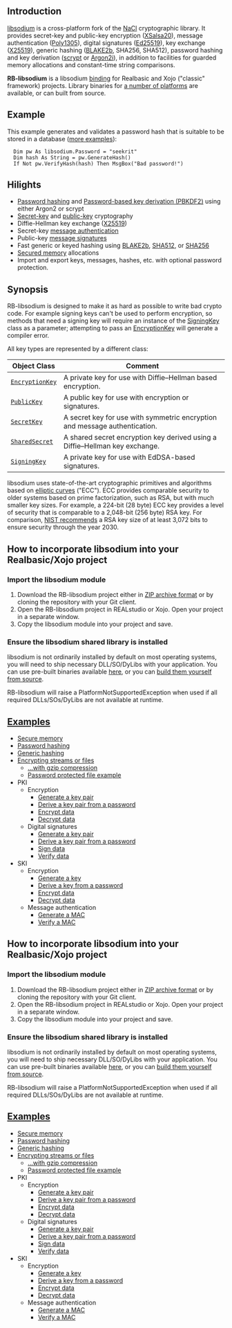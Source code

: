 ## Introduction
[libsodium](https://github.com/jedisct1/libsodium) is a cross-platform fork of the [NaCl](http://nacl.cr.yp.to/) cryptographic library. It provides secret-key and public-key encryption ([XSalsa20](https://en.wikipedia.org/wiki/Salsa20)), message authentication ([Poly1305](https://en.wikipedia.org/wiki/Poly1305)), digital signatures ([Ed25519](https://en.wikipedia.org/wiki/EdDSA)), key exchange ([X25519](https://en.wikipedia.org/wiki/Curve25519)), generic hashing ([BLAKE2b](https://en.wikipedia.org/wiki/BLAKE_(hash_function)), SHA256, SHA512), password hashing and key derivation ([scrypt](https://en.wikipedia.org/wiki/Scrypt) or [Argon2i](https://en.wikipedia.org/wiki/Argon2)), in addition to facilities for guarded memory allocations and constant-time string comparisons. 

**RB-libsodium** is a libsodium [binding](http://en.wikipedia.org/wiki/Language_binding) for Realbasic and Xojo ("classic" framework) projects. Library binaries for [a number of platforms](https://download.libsodium.org/libsodium/releases/) are available, or can built from source. 

## Example
This example generates and validates a password hash that is suitable to be stored in a database ([more examples](https://github.com/charonn0/RB-libsodium/wiki/Examples)):
```vbnet
  Dim pw As libsodium.Password = "seekrit"
  Dim hash As String = pw.GenerateHash()
  If Not pw.VerifyHash(hash) Then MsgBox("Bad password!")
```

## Hilights
* [Password hashing](https://github.com/charonn0/RB-libsodium/wiki/libsodium.Password.GenerateHash) and [Password-based key derivation (PBKDF2)](https://github.com/charonn0/RB-libsodium/wiki/libsodium.Password.DeriveKey) using either Argon2 or scrypt
* [Secret-key](https://github.com/charonn0/RB-libsodium/wiki/libsodium.SKI) and [public-key](https://github.com/charonn0/RB-libsodium/wiki/libsodium.PKI) cryptography
* Diffie-Hellman key exchange ([X25519](https://github.com/charonn0/RB-libsodium/wiki/libsodium.PKI.SharedSecret))
* Secret-key [message authentication](https://github.com/charonn0/RB-libsodium/wiki/libsodium.SKI.GenerateMAC)
* Public-key [message signatures](https://github.com/charonn0/RB-libsodium/wiki/libsodium.PKI.SignData)
* Fast generic or keyed hashing using [BLAKE2b](https://github.com/charonn0/RB-libsodium/wiki/libsodium.GenericHash), [SHA512](https://github.com/charonn0/RB-libsodium/wiki/libsodium.SHA512), or [SHA256](https://github.com/charonn0/RB-libsodium/wiki/libsodium.SHA256)
* [Secured memory](https://github.com/charonn0/RB-libsodium/wiki/libsodium.SecureMemoryblock) allocations
* Import and export keys, messages, hashes, etc. with optional password protection.

## Synopsis
RB-libsodium is designed to make it as hard as possible to write bad crypto code. For example signing keys can't be used to perform encryption, so methods that need a signing key will require an instance of the [SigningKey](https://github.com/charonn0/RB-libsodium/wiki/libsodium.PKI.SigningKey) class as a parameter; attempting to pass an [EncryptionKey](https://github.com/charonn0/RB-libsodium/wiki/libsodium.PKI.EncryptionKey) will generate a compiler error. 

All key types are represented by a different class:

|Object Class|Comment|
|-----------|-------|
|[`EncryptionKey`](https://github.com/charonn0/RB-libsodium/wiki/libsodium.PKI.EncryptionKey)|A private key for use with Diffie–Hellman based encryption.| 
|[`PublicKey`](https://github.com/charonn0/RB-libsodium/wiki/libsodium.PKI.PublicKey)|A public key for use with encryption or signatures.| 
|[`SecretKey`](https://github.com/charonn0/RB-libsodium/wiki/libsodium.SKI.SecretKey)|A secret key for use with symmetric encryption and message authentication.| 
|[`SharedSecret`](https://github.com/charonn0/RB-libsodium/wiki/libsodium.PKI.SharedSecret)|A shared secret encryption key derived using a Diffie–Hellman key exchange.|
|[`SigningKey`](https://github.com/charonn0/RB-libsodium/wiki/libsodium.PKI.SigningKey)|A private key for use with EdDSA-based signatures.| 

libsodium uses state-of-the-art cryptographic primitives and algorithms based on [elliptic curves](https://en.wikipedia.org/wiki/Elliptic_curve_cryptography) ("ECC"). ECC provides comparable security to older systems based on prime factorization, such as RSA, but with much smaller key sizes. For example, a 224-bit (28 byte) ECC key provides a level of security that is comparable to a 2,048-bit (256 byte) RSA key. For comparison, [NIST recommends](https://www.keylength.com/en/4/) a RSA key size of at least 3,072 bits to ensure security through the year 2030.

## How to incorporate libsodium into your Realbasic/Xojo project
### Import the libsodium module
1. Download the RB-libsodium project either in [ZIP archive format](https://github.com/charonn0/RB-libsodium/archive/master.zip) or by cloning the repository with your Git client.
2. Open the RB-libsodium project in REALstudio or Xojo. Open your project in a separate window.
3. Copy the libsodium module into your project and save.

### Ensure the libsodium shared library is installed
libsodium is not ordinarily installed by default on most operating systems, you will need to ship necessary DLL/SO/DyLibs with your application. You can use pre-built binaries available [here](https://download.libsodium.org/libsodium/releases/), or you can [build them yourself from source](https://github.com/jedisct1/libsodium). 

RB-libsodium will raise a PlatformNotSupportedException when used if all required DLLs/SOs/DyLibs are not available at runtime. 

## [Examples](https://github.com/charonn0/RB-libsodium/wiki/Examples)
* [Secure memory](https://github.com/charonn0/RB-libsodium/wiki/Secure-Memory-Example)
* [Password hashing](https://github.com/charonn0/RB-libsodium/wiki/Password-Example#generate-a-hash)
* [Generic hashing](https://github.com/charonn0/RB-libsodium/wiki/Generic-Hash-Example)
* [Encrypting streams or files](https://github.com/charonn0/RB-libsodium/wiki/libsodium.SKI.SecretStream#example)
  * [...with gzip compression](https://github.com/charonn0/RB-libsodium/wiki/Compressed-SecretStream-Example)
  * [Password protected file example](https://github.com/charonn0/RB-libsodium/wiki/Examples#putting-it-all-together)
* PKI
  * Encryption
    * [Generate a key pair](https://github.com/charonn0/RB-libsodium/wiki/PKI-Encryption-Examples#generate-a-new-random-encryption-key)
    * [Derive a key pair from a password](https://github.com/charonn0/RB-libsodium/wiki/PKI-Encryption-Examples#generate-a-new-encryption-key-from-a-password-pbkdf2)
    * [Encrypt data](https://github.com/charonn0/RB-libsodium/wiki/PKI-Encryption-Examples#encrypt-data)
    * [Decrypt data](https://github.com/charonn0/RB-libsodium/wiki/PKI-Encryption-Examples#decrypt-data)
  * Digital signatures
    * [Generate a key pair](https://github.com/charonn0/RB-libsodium/wiki/PKI-Digital-Signature-Examples#generate-a-new-random-key-pair)
    * [Derive a key pair from a password](https://github.com/charonn0/RB-libsodium/wiki/PKI-Digital-Signature-Examples#generate-a-new-encryption-key-from-a-password-pbkdf2)
    * [Sign data](https://github.com/charonn0/RB-libsodium/wiki/PKI-Digital-Signature-Examples#sign-data)
    * [Verify data](https://github.com/charonn0/RB-libsodium/wiki/PKI-Digital-Signature-Examples#verify-data)
* SKI
  * Encryption
    * [Generate a key](https://github.com/charonn0/RB-libsodium/wiki/SKI-Encryption-Examples#generate-a-new-random-key)
    * [Derive a key from a password](https://github.com/charonn0/RB-libsodium/wiki/SKI-Encryption-Examples#generate-a-new-key-from-a-password-pbkdf2)
    * [Encrypt data](https://github.com/charonn0/RB-libsodium/wiki/SKI-Encryption-Examples#encrypt-data)
    * [Decrypt data](https://github.com/charonn0/RB-libsodium/wiki/SKI-Encryption-Examples#decrypt-data)
  * Message authentication
	* [Generate a MAC](https://github.com/charonn0/RB-libsodium/wiki/SKI-Encryption-Examples#generate-and-validate-a-message-authentication-code)
    * [Verify a MAC](https://github.com/charonn0/RB-libsodium/wiki/SKI-Encryption-Examples#generate-and-validate-a-message-authentication-code)


## How to incorporate libsodium into your Realbasic/Xojo project
### Import the libsodium module
1. Download the RB-libsodium project either in [ZIP archive format](https://github.com/charonn0/RB-libsodium/archive/master.zip) or by cloning the repository with your Git client.
2. Open the RB-libsodium project in REALstudio or Xojo. Open your project in a separate window.
3. Copy the libsodium module into your project and save.

### Ensure the libsodium shared library is installed
libsodium is not ordinarily installed by default on most operating systems, you will need to ship necessary DLL/SO/DyLibs with your application. You can use pre-built binaries available [here](https://download.libsodium.org/libsodium/releases/), or you can [build them yourself from source](https://github.com/jedisct1/libsodium). 

RB-libsodium will raise a PlatformNotSupportedException when used if all required DLLs/SOs/DyLibs are not available at runtime. 

## [Examples](https://github.com/charonn0/RB-libsodium/wiki/Examples)
* [Secure memory](https://github.com/charonn0/RB-libsodium/wiki/Secure-Memory-Example)
* [Password hashing](https://github.com/charonn0/RB-libsodium/wiki/Password-Example#generate-a-hash)
* [Generic hashing](https://github.com/charonn0/RB-libsodium/wiki/Generic-Hash-Example)
* [Encrypting streams or files](https://github.com/charonn0/RB-libsodium/wiki/libsodium.SKI.SecretStream#example)
  * [...with gzip compression](https://github.com/charonn0/RB-libsodium/wiki/Compressed-SecretStream-Example)
  * [Password protected file example](https://github.com/charonn0/RB-libsodium/wiki/Examples#putting-it-all-together)
* PKI
  * Encryption
    * [Generate a key pair](https://github.com/charonn0/RB-libsodium/wiki/PKI-Encryption-Examples#generate-a-new-random-encryption-key)
    * [Derive a key pair from a password](https://github.com/charonn0/RB-libsodium/wiki/PKI-Encryption-Examples#generate-a-new-encryption-key-from-a-password-pbkdf2)
    * [Encrypt data](https://github.com/charonn0/RB-libsodium/wiki/PKI-Encryption-Examples#encrypt-data)
    * [Decrypt data](https://github.com/charonn0/RB-libsodium/wiki/PKI-Encryption-Examples#decrypt-data)
  * Digital signatures
    * [Generate a key pair](https://github.com/charonn0/RB-libsodium/wiki/PKI-Digital-Signature-Examples#generate-a-new-random-key-pair)
    * [Derive a key pair from a password](https://github.com/charonn0/RB-libsodium/wiki/PKI-Digital-Signature-Examples#generate-a-new-encryption-key-from-a-password-pbkdf2)
    * [Sign data](https://github.com/charonn0/RB-libsodium/wiki/PKI-Digital-Signature-Examples#sign-data)
    * [Verify data](https://github.com/charonn0/RB-libsodium/wiki/PKI-Digital-Signature-Examples#verify-data)
* SKI
  * Encryption
    * [Generate a key](https://github.com/charonn0/RB-libsodium/wiki/SKI-Encryption-Examples#generate-a-new-random-key)
    * [Derive a key from a password](https://github.com/charonn0/RB-libsodium/wiki/SKI-Encryption-Examples#generate-a-new-key-from-a-password-pbkdf2)
    * [Encrypt data](https://github.com/charonn0/RB-libsodium/wiki/SKI-Encryption-Examples#encrypt-data)
    * [Decrypt data](https://github.com/charonn0/RB-libsodium/wiki/SKI-Encryption-Examples#decrypt-data)
  * Message authentication
	* [Generate a MAC](https://github.com/charonn0/RB-libsodium/wiki/SKI-Encryption-Examples#generate-and-validate-a-message-authentication-code)
    * [Verify a MAC](https://github.com/charonn0/RB-libsodium/wiki/SKI-Encryption-Examples#generate-and-validate-a-message-authentication-code)
